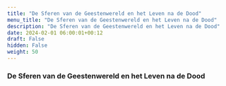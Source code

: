 ```yaml
---
title: "De Sferen van de Geestenwereld en het Leven na de Dood"
menu_title: "De Sferen van de Geestenwereld en het Leven na de Dood"
description: "De Sferen van de Geestenwereld en het Leven na de Dood"
date: 2024-02-01 06:00:01+00:12
draft: False
hidden: False
weight: 50
---
```

### De Sferen van de Geestenwereld en het Leven na de Dood
